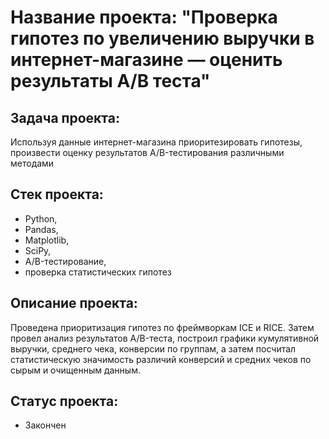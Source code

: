 # **Название проекта:** "Проверка гипотез по увеличению выручки в интернет-магазине — оценить результаты A/B теста" 

##  **Задача проекта:**
Используя данные интернет-магазина приоритезировать гипотезы, произвести оценку результатов A/B-тестирования различными методами

##  **Стек проекта:**
- Python,
- Pandas,
- Matplotlib,
- SciPy,
- A/B-тестирование,
- проверка статистических гипотез

## **Описание проекта:**
Проведена приоритизация гипотез по фреймворкам ICE и RICE. Затем провел анализ результатов A/B-теста, построил графики кумулятивной выручки, среднего чека, конверсии по группам, а затем посчитал статистическую значимость различий конверсий и средних чеков по сырым и очищенным данным.

## **Статус проекта:**
- Закончен 
